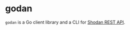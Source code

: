# godan

`godan` is a Go client library and a CLI for [Shodan REST API](https://developer.shodan.io).
